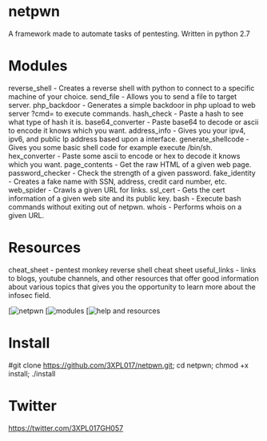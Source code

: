 # netpwn
A framework made to automate tasks of pentesting.
Written in python 2.7

# Modules
reverse_shell - Creates a reverse shell with python to connect to a specific machine of your choice.
send_file - Allows you to send a file to target server.
php_backdoor - Generates a simple backdoor in php upload to web server ?cmd= to execute commands.
hash_check - Paste a hash to see what type of hash it is.
base64_converter - Paste base64 to decode or ascii to encode it knows which you want.
address_info - Gives you your ipv4, ipv6, and public Ip address based upon a interface.
generate_shellcode - Gives you some basic shell code for example execute /bin/sh.
hex_converter - Paste some ascii to encode or hex to decode it knows which you want.
page_contents - Get the raw HTML of a given web page.
password_checker - Check the strength of a given password.
fake_identity - Creates a fake name with SSN, address, credit card number, etc.
web_spider - Crawls a given URL for links.
ssl_cert - Gets the cert information of a given web site and its public key.
bash - Execute bash commands without exiting out of netpwn.
whois - Performs whois on a given URL.

# Resources
cheat_sheet - pentest monkey reverse shell cheat sheet
useful_links - links to blogs, youtube channels, and other resources that 
    offer good information about various topics that gives you the
    opportunity to learn more about the infosec field.

[![netpwn](https://github.com/3XPL017/netpwn/blob/master/images/netpwn.png)
[![modules](https://github.com/3XPL017/netpwn/blob/master/images/modules.png)
[![help and resources](https://github.com/3XPL017/netpwn/blob/master/images/resources.png)


# Install
#git clone https://github.com/3XPL017/netpwn.git; cd netpwn; chmod +x install; ./install

# Twitter
https://twitter.com/3XPL017GH057
